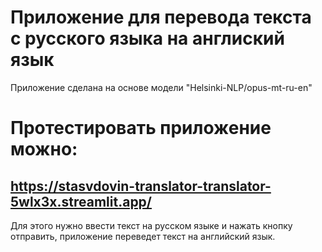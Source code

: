# Приложение для перевода текста с русского языка на англиский язык
Приложение сделана на основе модели "Helsinki-NLP/opus-mt-ru-en"
# Протестировать приложение можно:
## https://stasvdovin-translator-translator-5wlx3x.streamlit.app/
Для этого нужно ввести текст на русском языке и нажать кнопку отправить, приложение переведет текст на английский язык.
